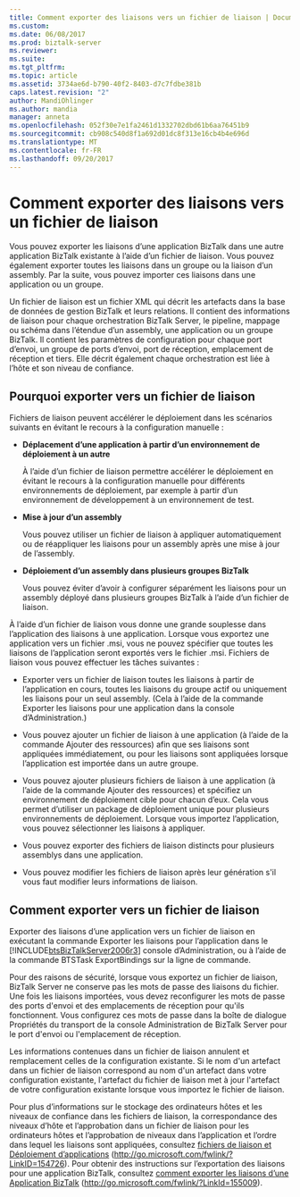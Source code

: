 ```yaml
---
title: Comment exporter des liaisons vers un fichier de liaison | Documents Microsoft
ms.custom: 
ms.date: 06/08/2017
ms.prod: biztalk-server
ms.reviewer: 
ms.suite: 
ms.tgt_pltfrm: 
ms.topic: article
ms.assetid: 3734ae6d-b790-40f2-8403-d7c7fdbe381b
caps.latest.revision: "2"
author: MandiOhlinger
ms.author: mandia
manager: anneta
ms.openlocfilehash: 052f30e7e1fa2461d1332702dbd61b6aa76451b9
ms.sourcegitcommit: cb908c540d8f1a692d01dc8f313e16cb4b4e696d
ms.translationtype: MT
ms.contentlocale: fr-FR
ms.lasthandoff: 09/20/2017
---
```

# <a name="how-to-export-bindings-to-a-binding-file"></a>Comment exporter des liaisons vers un fichier de liaison
Vous pouvez exporter les liaisons d’une application BizTalk dans une autre application BizTalk existante à l’aide d’un fichier de liaison. Vous pouvez également exporter toutes les liaisons dans un groupe ou la liaison d’un assembly. Par la suite, vous pouvez importer ces liaisons dans une application ou un groupe.  
  
 Un fichier de liaison est un fichier XML qui décrit les artefacts dans la base de données de gestion BizTalk et leurs relations. Il contient des informations de liaison pour chaque orchestration BizTalk Server, le pipeline, mappage ou schéma dans l’étendue d’un assembly, une application ou un groupe BizTalk. Il contient les paramètres de configuration pour chaque port d’envoi, un groupe de ports d’envoi, port de réception, emplacement de réception et tiers. Elle décrit également chaque orchestration est liée à l’hôte et son niveau de confiance.  
  
## <a name="why-to-export-to-a-binding-file"></a>Pourquoi exporter vers un fichier de liaison  
 Fichiers de liaison peuvent accélérer le déploiement dans les scénarios suivants en évitant le recours à la configuration manuelle :  
  
-   **Déplacement d’une application à partir d’un environnement de déploiement à un autre**  
  
     À l’aide d’un fichier de liaison permettre accélérer le déploiement en évitant le recours à la configuration manuelle pour différents environnements de déploiement, par exemple à partir d’un environnement de développement à un environnement de test.  
  
-   **Mise à jour d’un assembly**  
  
     Vous pouvez utiliser un fichier de liaison à appliquer automatiquement ou de réappliquer les liaisons pour un assembly après une mise à jour de l’assembly.  
  
-   **Déploiement d’un assembly dans plusieurs groupes BizTalk**  
  
     Vous pouvez éviter d’avoir à configurer séparément les liaisons pour un assembly déployé dans plusieurs groupes BizTalk à l’aide d’un fichier de liaison.  
  
 À l’aide d’un fichier de liaison vous donne une grande souplesse dans l’application des liaisons à une application. Lorsque vous exportez une application vers un fichier .msi, vous ne pouvez spécifier que toutes les liaisons de l’application seront exportés vers le fichier .msi. Fichiers de liaison vous pouvez effectuer les tâches suivantes :  
  
-   Exporter vers un fichier de liaison toutes les liaisons à partir de l’application en cours, toutes les liaisons du groupe actif ou uniquement les liaisons pour un seul assembly. (Cela à l’aide de la commande Exporter les liaisons pour une application dans la console d’Administration.)  
  
-   Vous pouvez ajouter un fichier de liaison à une application (à l’aide de la commande Ajouter des ressources) afin que ses liaisons sont appliquées immédiatement, ou pour les liaisons sont appliquées lorsque l’application est importée dans un autre groupe.  
  
-   Vous pouvez ajouter plusieurs fichiers de liaison à une application (à l’aide de la commande Ajouter des ressources) et spécifiez un environnement de déploiement cible pour chacun d’eux. Cela vous permet d’utiliser un package de déploiement unique pour plusieurs environnements de déploiement. Lorsque vous importez l’application, vous pouvez sélectionner les liaisons à appliquer.  
  
-   Vous pouvez exporter des fichiers de liaison distincts pour plusieurs assemblys dans une application.  
  
-   Vous pouvez modifier les fichiers de liaison après leur génération s'il vous faut modifier leurs informations de liaison.  
  
## <a name="how-to-export-to-a-binding-file"></a>Comment exporter vers un fichier de liaison  
 Exporter des liaisons d’une application vers un fichier de liaison en exécutant la commande Exporter les liaisons pour l’application dans le [!INCLUDE[btsBizTalkServer2006r3](../includes/btsbiztalkserver2006r3-md.md)] console d’Administration, ou à l’aide de la commande BTSTask ExportBindings sur la ligne de commande.  
  
 Pour des raisons de sécurité, lorsque vous exportez un fichier de liaison, BizTalk Server ne conserve pas les mots de passe des liaisons du fichier. Une fois les liaisons importées, vous devez reconfigurer les mots de passe des ports d'envoi et des emplacements de réception pour qu'ils fonctionnent. Vous configurez ces mots de passe dans la boîte de dialogue Propriétés du transport de la console Administration de BizTalk Server pour le port d'envoi ou l'emplacement de réception.  
  
 Les informations contenues dans un fichier de liaison annulent et remplacement celles de la configuration existante. Si le nom d'un artefact dans un fichier de liaison correspond au nom d'un artefact dans votre configuration existante, l'artefact du fichier de liaison met à jour l'artefact de votre configuration existante lorsque vous importez le fichier de liaison.  
  
 Pour plus d’informations sur le stockage des ordinateurs hôtes et les niveaux de confiance dans les fichiers de liaison, la correspondance des niveaux d’hôte et l’approbation dans un fichier de liaison pour les ordinateurs hôtes et l’approbation de niveaux dans l’application et l’ordre dans lequel les liaisons sont appliquées, consultez [fichiers de liaison et Déploiement d’applications](http://go.microsoft.com/fwlink/?LinkID=154726) (http://go.microsoft.com/fwlink/?LinkID=154726). Pour obtenir des instructions sur l’exportation des liaisons pour une application BizTalk, consultez [comment exporter les liaisons d’une Application BizTalk](http://go.microsoft.com/fwlink/?LinkId=155009) (http://go.microsoft.com/fwlink/?LinkId=155009).